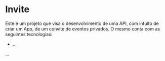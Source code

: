 # Invite

Este é um projeto que visa o desenvolvimento de uma API, com intúito de criar um App, de um convite de eventos privados. O mesmo conta com as seguintes tecnologias:

  - ...

...
